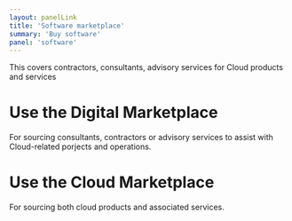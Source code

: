 ```yaml
---
layout: panelLink
title: 'Software marketplace'
summary: 'Buy software'
panel: 'software'
---
```


This covers contractors, consultants, advisory services for Cloud products and services

# Use the Digital Marketplace

For sourcing consultants, contractors or advisory services to assist with Cloud-related porjects and operations.

# Use the Cloud Marketplace

For sourcing both cloud products and associated services.
